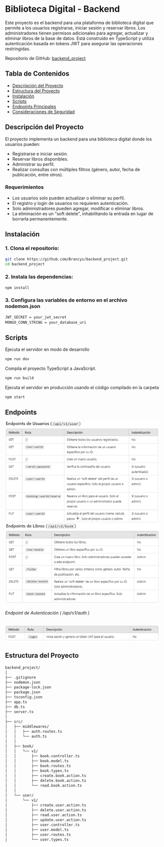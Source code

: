 # Biblioteca Digital - Backend

Este proyecto es el backend para una plataforma de biblioteca digital que permite a los usuarios registrarse, iniciar sesión y reservar libros. Los administradores tienen permisos adicionales para agregar, actualizar y eliminar libros de la base de datos. Está construido en TypeScript y utiliza autenticación basada en tokens JWT para asegurar las operaciones restringidas.

Repositorio de GitHub: [backend_project](https://github.com/Brancys/backend_project)

## Tabla de Contenidos
- [Descripción del Proyecto](#descripción-del-proyecto)
- [Estructura del Proyecto](#estructura-del-proyecto)
- [Instalación](#instalación)
- [Scripts](#scripts)
- [Endpoints Principales](#endpoints-principales)
- [Consideraciones de Seguridad](#consideraciones-de-seguridad)

## Descripción del Proyecto
El proyecto implementa un backend para una biblioteca digital donde los usuarios pueden:
- Registrarse e iniciar sesión.
- Reservar libros disponibles.
- Administrar su perfil.
- Realizar consultas con múltiples filtros (género, autor, fecha de publicación, entre otros).

### Requerimientos
- Los usuarios solo pueden actualizar o eliminar su perfil.
- El registro y login de usuarios no requieren autenticación.
- Solo administradores pueden agregar, modificar o eliminar libros.
- La eliminación es un "soft delete", inhabilitando la entrada en lugar de borrarla permanentemente.

## Instalación
### 1. Clona el repositorio:
```bash
git clone https://github.com/Brancys/backend_project.git
cd backend_project
```
### 2. Instala las dependencias:
```bash
npm install
```
### 3. Configura las variables de entorno en el archivo nodemon.json
```bash
JWT_SECRET = your_jwt_secret
MONGO_CONN_STRING = your_database_uri
```

## Scripts
Ejecuta el servidor en modo de desarrollo
```bash
npm run dev
```
Compila el proyecto TypeScript a JavaScript.
```bash
npm run build
```
Ejecuta el servidor en producción usando el código compilado en la carpeta
```bash
npm start
```
## Endpoints 
![](./assets/endpoints_users.png)
![](./assets/endpoints_books.png)
###### Endpoint de Autenticación ( /api/v1/auth )
![](./assets/endpoint_auth.png)

## Estructura del Proyecto

```plaintext
backend_project/
│
├── .gitignore
├── nodemon.json
├── package-lock.json
├── package.json
├── tsconfig.json
├── app.ts
├── db.ts
├── server.ts
│
├── src/
│   ├── middlewares/
│   │   ├── auth.routes.ts
│   │   └── auth.ts
│   │
│   ├── book/
│   │   └── v1/
│   │       ├── book.controller.ts
│   │       ├── book.model.ts
│   │       ├── book.routes.ts
│   │       ├── book.types.ts
│   │       ├── create.book.action.ts
│   │       ├── delete.book.action.ts
│   │       └── read.book.action.ts
│   │
│   └── user/
│       └── v1/
│           ├── create.user.action.ts
│           ├── delete.user.action.ts
│           ├── read.user.action.ts
│           ├── update.user.action.ts
│           ├── user.controller.ts
│           ├── user.model.ts
│           ├── user.routes.ts
│           └── user.types.ts